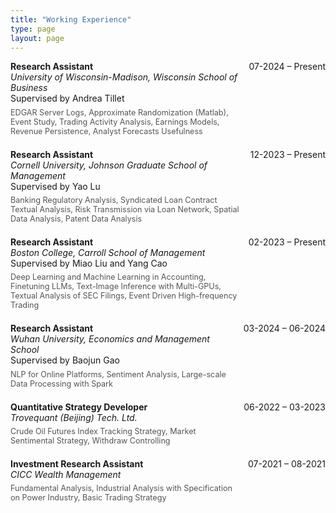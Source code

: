 ```yaml
---
title: "Working Experience"
type: page
layout: page
---
```


<style>
.exp-entry {
  display: flex;
  justify-content: space-between;
  align-items: flex-start;
  margin-bottom: 1.5em;
}
.exp-role {
  font-weight: bold;
}
.exp-org {
  font-style: italic;
}
.exp-date {
  white-space: nowrap;
  margin-left: 1em;
}
.exp-points {
  margin-top: 0.5em;
  font-size: 0.9em;
  color: #555;
}
</style>
<div class="exp-entry">
  <div>
    <div class="exp-role">Research Assistant</div>
    <div class="exp-org">University of Wisconsin-Madison, Wisconsin School of Business</div>
    <div>Supervised by Andrea Tillet</div>
    <div class="exp-points">EDGAR Server Logs, Approximate Randomization (Matlab), Event Study, Trading Activity Analysis, Earnings Models, Revenue Persistence, Analyst Forecasts Usefulness</div>
  </div>
  <div class="exp-date">07-2024 – Present</div>
</div>

<div class="exp-entry">
  <div>
    <div class="exp-role">Research Assistant</div>
    <div class="exp-org">Cornell University, Johnson Graduate School of Management</div>
    <div>Supervised by Yao Lu</div>
    <div class="exp-points">Banking Regulatory Analysis, Syndicated Loan Contract Textual Analysis, Risk Transmission via Loan Network, Spatial Data Analysis, Patent Data Analysis</div>
  </div>
  <div class="exp-date">12-2023 – Present</div>
</div>

<div class="exp-entry">
  <div>
    <div class="exp-role">Research Assistant</div>
    <div class="exp-org">Boston College, Carroll School of Management</div>
    <div>Supervised by Miao Liu and Yang Cao</div>
    <div class="exp-points">Deep Learning and Machine Learning in Accounting, Finetuning LLMs, Text-Image Inference with Multi-GPUs, Textual Analysis of SEC Filings, Event Driven High-frequency Trading</div>  
  </div>
  <div class="exp-date">02-2023 – Present</div>
</div>

<div class="exp-entry">
  <div>
    <div class="exp-role">Research Assistant</div>
    <div class="exp-org">Wuhan University, Economics and Management School</div>
    <div>Supervised by Baojun Gao</div>
    <div class="exp-points">NLP for Online Platforms, Sentiment Analysis, Large-scale Data Processing with Spark</div>
  </div>
  <div class="exp-date">03-2024 – 06-2024</div>
</div>

<div class="exp-entry">
  <div>
    <div class="exp-role">Quantitative Strategy Developer</div>
    <div class="exp-org">Trovequant (Beijing) Tech. Ltd.</div>
    <div class="exp-points">Crude Oil Futures Index Tracking Strategy, Market Sentimental Strategy, Withdraw Controlling</div>
  </div>
  <div class="exp-date">06-2022 – 03-2023</div>
</div>

<div class="exp-entry"> 
  <div>
    <div class="exp-role">Investment Research Assistant</div>
    <div class="exp-org">CICC Wealth Management</div>
    <div class="exp-points">Fundamental Analysis, Industrial Analysis with Specification on Power Industry, Basic Trading Strategy</div>
  </div>
  <div class="exp-date">07-2021 – 08-2021</div>
</div>